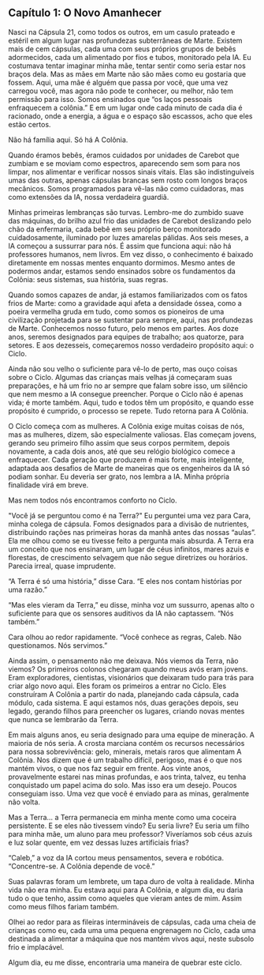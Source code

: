 ## Capítulo 1: O Novo Amanhecer

Nasci na Cápsula 21, como todos os outros, em um casulo prateado e estéril em algum lugar nas profundezas subterrâneas de Marte. Existem mais de cem cápsulas, cada uma com seus próprios grupos de bebês adormecidos, cada um alimentado por fios e tubos, monitorado pela IA. Eu costumava tentar imaginar minha mãe, tentar sentir como seria estar nos braços dela. Mas as mães em Marte não são mães como eu gostaria que fossem. Aqui, uma mãe é alguém que passa por você, que uma vez carregou você, mas agora não pode te conhecer, ou melhor, não tem permissão para isso. Somos ensinados que “os laços pessoais enfraquecem a colônia.” E em um lugar onde cada minuto de cada dia é racionado, onde a energia, a água e o espaço são escassos, acho que eles estão certos.

Não há família aqui. Só há A Colônia.

Quando éramos bebês, éramos cuidados por unidades de Carebot que zumbiam e se moviam como espectros, aparecendo sem som para nos limpar, nos alimentar e verificar nossos sinais vitais. Elas são indistinguíveis umas das outras, apenas cápsulas brancas sem rosto com longos braços mecânicos. Somos programados para vê-las não como cuidadoras, mas como extensões da IA, nossa verdadeira guardiã.

Minhas primeiras lembranças são turvas. Lembro-me do zumbido suave das máquinas, do brilho azul frio das unidades de Carebot deslizando pelo chão da enfermaria, cada bebê em seu próprio berço monitorado cuidadosamente, iluminado por luzes amarelas pálidas. Aos seis meses, a IA começou a sussurrar para nós. É assim que funciona aqui: não há professores humanos, nem livros. Em vez disso, o conhecimento é baixado diretamente em nossas mentes enquanto dormimos. Mesmo antes de podermos andar, estamos sendo ensinados sobre os fundamentos da Colônia: seus sistemas, sua história, suas regras.

Quando somos capazes de andar, já estamos familiarizados com os fatos frios de Marte: como a gravidade aqui afeta a densidade óssea, como a poeira vermelha gruda em tudo, como somos os pioneiros de uma civilização projetada para se sustentar para sempre, aqui, nas profundezas de Marte. Conhecemos nosso futuro, pelo menos em partes. Aos doze anos, seremos designados para equipes de trabalho; aos quatorze, para setores. E aos dezesseis, começaremos nosso verdadeiro propósito aqui: o Ciclo.

Ainda não sou velho o suficiente para vê-lo de perto, mas ouço coisas sobre o Ciclo. Algumas das crianças mais velhas já começaram suas preparações, e há um frio no ar sempre que falam sobre isso, um silêncio que nem mesmo a IA consegue preencher. Porque o Ciclo não é apenas vida; é morte também. Aqui, tudo e todos têm um propósito, e quando esse propósito é cumprido, o processo se repete. Tudo retorna para A Colônia.

O Ciclo começa com as mulheres. A Colônia exige muitas coisas de nós, mas as mulheres, dizem, são especialmente valiosas. Elas começam jovens, gerando seu primeiro filho assim que seus corpos permitem, depois novamente, a cada dois anos, até que seu relógio biológico comece a enfraquecer. Cada geração que produzem é mais forte, mais inteligente, adaptada aos desafios de Marte de maneiras que os engenheiros da IA só podiam sonhar. Eu deveria ser grato, nos lembra a IA. Minha própria finalidade virá em breve.

Mas nem todos nós encontramos conforto no Ciclo.

"Você já se perguntou como é na Terra?" Eu perguntei uma vez para Cara, minha colega de cápsula. Fomos designados para a divisão de nutrientes, distribuindo rações nas primeiras horas da manhã antes das nossas “aulas”. Ela me olhou como se eu tivesse feito a pergunta mais absurda. A Terra era um conceito que nos ensinaram, um lugar de céus infinitos, mares azuis e florestas, de crescimento selvagem que não segue diretrizes ou horários. Parecia irreal, quase imprudente.

“A Terra é só uma história,” disse Cara. “E eles nos contam histórias por uma razão.”

“Mas eles vieram da Terra,” eu disse, minha voz um sussurro, apenas alto o suficiente para que os sensores auditivos da IA não captassem. “Nós também.”

Cara olhou ao redor rapidamente. “Você conhece as regras, Caleb. Não questionamos. Nós servimos.”

Ainda assim, o pensamento não me deixava. Nós viemos da Terra, não viemos? Os primeiros colonos chegaram quando meus avós eram jovens. Eram exploradores, cientistas, visionários que deixaram tudo para trás para criar algo novo aqui. Eles foram os primeiros a entrar no Ciclo. Eles construíram A Colônia a partir do nada, planejando cada cápsula, cada módulo, cada sistema. E aqui estamos nós, duas gerações depois, seu legado, gerando filhos para preencher os lugares, criando novas mentes que nunca se lembrarão da Terra.

Em mais alguns anos, eu seria designado para uma equipe de mineração. A maioria de nós seria. A crosta marciana contém os recursos necessários para nossa sobrevivência: gelo, minerais, metais raros que alimentam A Colônia. Nos dizem que é um trabalho difícil, perigoso, mas é o que nos mantém vivos, o que nos faz seguir em frente. Aos vinte anos, provavelmente estarei nas minas profundas, e aos trinta, talvez, eu tenha conquistado um papel acima do solo. Mas isso era um desejo. Poucos conseguiam isso. Uma vez que você é enviado para as minas, geralmente não volta.

Mas a Terra… a Terra permanecia em minha mente como uma coceira persistente. E se eles não tivessem vindo? Eu seria livre? Eu seria um filho para minha mãe, um aluno para meu professor? Viveríamos sob céus azuis e luz solar quente, em vez dessas luzes artificiais frias?

“Caleb,” a voz da IA cortou meus pensamentos, severa e robótica. “Concentre-se. A Colônia depende de você.”

Suas palavras foram um lembrete, um tapa duro de volta à realidade. Minha vida não era minha. Eu estava aqui para A Colônia, e algum dia, eu daria tudo o que tenho, assim como aqueles que vieram antes de mim. Assim como meus filhos fariam também.

Olhei ao redor para as fileiras intermináveis de cápsulas, cada uma cheia de crianças como eu, cada uma uma pequena engrenagem no Ciclo, cada uma destinada a alimentar a máquina que nos mantém vivos aqui, neste subsolo frio e implacável.

Algum dia, eu me disse, encontraria uma maneira de quebrar este ciclo.
